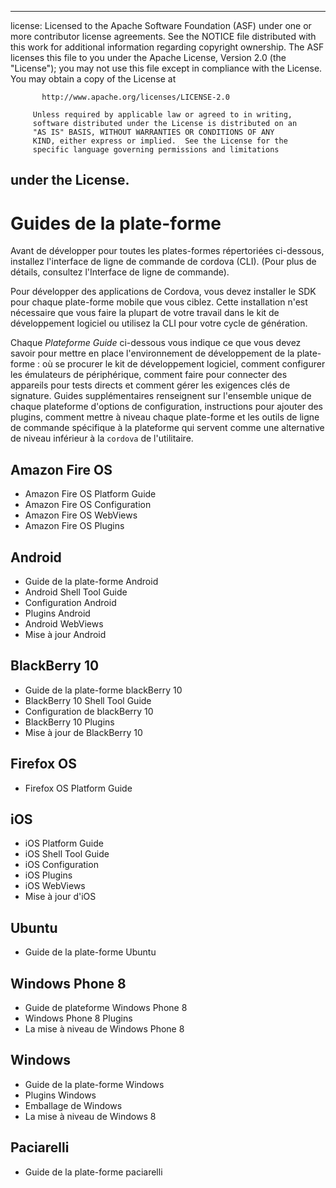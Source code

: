 * * *

license: Licensed to the Apache Software Foundation (ASF) under one or more contributor license agreements. See the NOTICE file distributed with this work for additional information regarding copyright ownership. The ASF licenses this file to you under the Apache License, Version 2.0 (the "License"); you may not use this file except in compliance with the License. You may obtain a copy of the License at

           http://www.apache.org/licenses/LICENSE-2.0
    
         Unless required by applicable law or agreed to in writing,
         software distributed under the License is distributed on an
         "AS IS" BASIS, WITHOUT WARRANTIES OR CONDITIONS OF ANY
         KIND, either express or implied.  See the License for the
         specific language governing permissions and limitations
    

## under the License.

# Guides de la plate-forme

Avant de développer pour toutes les plates-formes répertoriées ci-dessous, installez l'interface de ligne de commande de cordova (CLI). (Pour plus de détails, consultez l'Interface de ligne de commande).

Pour développer des applications de Cordova, vous devez installer le SDK pour chaque plate-forme mobile que vous ciblez. Cette installation n'est nécessaire que vous faire la plupart de votre travail dans le kit de développement logiciel ou utilisez la CLI pour votre cycle de génération.

Chaque *Plateforme Guide* ci-dessous vous indique ce que vous devez savoir pour mettre en place l'environnement de développement de la plate-forme : où se procurer le kit de développement logiciel, comment configurer les émulateurs de périphérique, comment faire pour connecter des appareils pour tests directs et comment gérer les exigences clés de signature. Guides supplémentaires renseignent sur l'ensemble unique de chaque plateforme d'options de configuration, instructions pour ajouter des plugins, comment mettre à niveau chaque plate-forme et les outils de ligne de commande spécifique à la plateforme qui servent comme une alternative de niveau inférieur à la `cordova` de l'utilitaire.

## Amazon Fire OS

*   Amazon Fire OS Platform Guide
*   Amazon Fire OS Configuration
*   Amazon Fire OS WebViews
*   Amazon Fire OS Plugins

## Android

*   Guide de la plate-forme Android
*   Android Shell Tool Guide
*   Configuration Android
*   Plugins Android
*   Android WebViews
*   Mise à jour Android

## BlackBerry 10

*   Guide de la plate-forme blackBerry 10
*   BlackBerry 10 Shell Tool Guide
*   Configuration de blackBerry 10
*   BlackBerry 10 Plugins
*   Mise à jour de BlackBerry 10

## Firefox OS

*   Firefox OS Platform Guide

## iOS

*   iOS Platform Guide
*   iOS Shell Tool Guide
*   iOS Configuration
*   iOS Plugins
*   iOS WebViews
*   Mise à jour d'iOS

## Ubuntu

*   Guide de la plate-forme Ubuntu

## Windows Phone 8

*   Guide de plateforme Windows Phone 8
*   Windows Phone 8 Plugins
*   La mise à niveau de Windows Phone 8

## Windows

*   Guide de la plate-forme Windows
*   Plugins Windows
*   Emballage de Windows
*   La mise à niveau de Windows 8

## Paciarelli

*   Guide de la plate-forme paciarelli